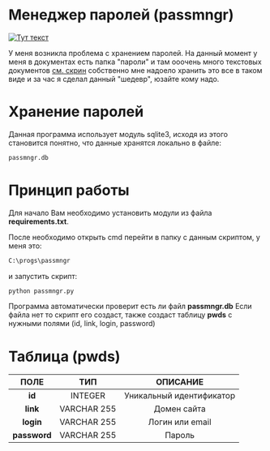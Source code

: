 # Менеджер паролей (passmngr)

[![Тут текст](https://xn--80awicg8e.kz/global/Screenshot_865.png)](https://youtu.be/lhYXbmkRgJ0)

У меня возникла проблема с хранением паролей. На данный момент у меня в документах есть папка "пароли" и там ооочень много текстовых документов [см. скрин](https://postimg.cc/9Db54YQg) собственно мне надоело хранить это все в таком виде и за час я сделал данный "шедевр", юзайте кому надо.

# Хранение паролей

Данная программа использует модуль sqlite3, исходя из этого становится понятно, что данные хранятся локально в файле:

```bash
passmngr.db
```

# Принцип работы

Для начало Вам необходимо установить модули из файла **requirements.txt**.

После необходимо открыть cmd перейти в папку с данным скриптом, у меня это:

```bash
C:\progs\passmngr
```

и запустить скрипт:

```bash
python passmngr.py
```

Программа автоматически проверит есть ли файл **passmngr.db**
Если файла нет то скрипт его создаст, также создаст таблицу **pwds** с нужными полями (id, link, login, password)

# Таблица (pwds)

| ПОЛЕ | ТИП | ОПИСАНИЕ |
|:----------------:|:---------:|:----------------:|
| **id** | INTEGER | Уникальный идентификатор |
| **link** | VARCHAR 255 | Домен сайта |
| **login** | VARCHAR 255 | Логин или email |
| **password** | VARCHAR 255 | Пароль |

